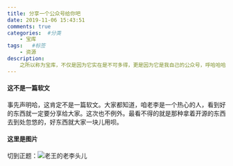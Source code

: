 ```yaml
---
title: 分享一个公众号给你吧
date: 2019-11-06 15:43:51
comments: true
categories:  #分类
    - 宝库
tags:   #标签
    - 资源
description: 
    之所以称为宝库，不仅是因为它实在是不可多得，更是因为它是我自己的公众号，呼哈哈哈。
---
```

#### 这不是一篇软文
事先声明哈，这肯定不是一篇软文。大家都知道，咱老李是一个热心的人，看到好的东西就一定要分享给大家。这次也不例外。最看不得的就是那种拿着开源的东西去到处忽悠的，好东西就大家一块儿用呗。

#### 这里是图片
切到正题：![老王的老李头儿](/wechat/qrcode.jpg)